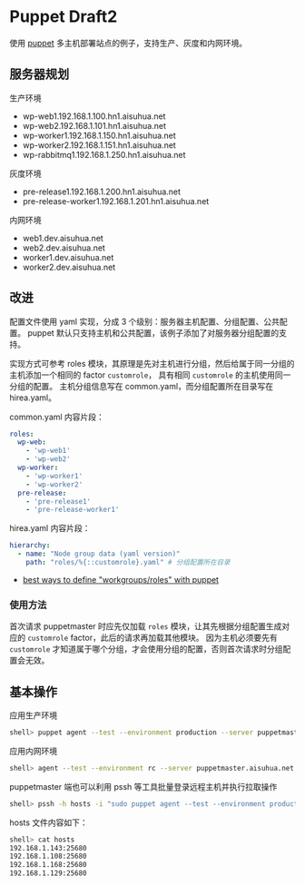 # Puppet Draft2

使用 [puppet](https://puppet.com/) 多主机部署站点的例子，支持生产、灰度和内网环境。

## 服务器规划

生产环境

- wp-web1.192.168.1.100.hn1.aisuhua.net
- wp-web2.192.168.1.101.hn1.aisuhua.net 
- wp-worker1.192.168.1.150.hn1.aisuhua.net
- wp-worker2.192.168.1.151.hn1.aisuhua.net
- wp-rabbitmq1.192.168.1.250.hn1.aisuhua.net

灰度环境

- pre-release1.192.168.1.200.hn1.aisuhua.net
- pre-release-worker1.192.168.1.201.hn1.aisuhua.net

内网环境

- web1.dev.aisuhua.net
- web2.dev.aisuhua.net
- worker1.dev.aisuhua.net
- worker2.dev.aisuhua.net

## 改进

配置文件使用 yaml 实现，分成 3 个级别：服务器主机配置、分组配置、公共配置。
puppet 默认只支持主机和公共配置，该例子添加了对服务器分组配置的支持。

实现方式可参考 roles 模块，其原理是先对主机进行分组，然后给属于同一分组的主机添加一个相同的 factor `customrole`，
具有相同 `customrole` 的主机使用同一分组的配置。
主机分组信息写在 common.yaml，而分组配置所在目录写在 hirea.yaml。

common.yaml 内容片段：

```yaml
roles:
  wp-web:
    - 'wp-web1'
    - 'wp-web2'
  wp-worker:
    - 'wp-worker1'
    - 'wp-worker2'
  pre-release:
    - 'pre-release1'
    - 'pre-release-worker1'
```

hirea.yaml 内容片段：

```yaml
hierarchy:
  - name: "Node group data (yaml version)" 
    path: "roles/%{::customrole}.yaml" # 分组配置所在目录
```

- [best ways to define "workgroups/roles" with puppet](https://www.reddit.com/r/Puppet/comments/4m1ny6/best_ways_to_define_workgroupsroles_with_puppet/)

### 使用方法

首次请求 puppetmaster 时应先仅加载 `roles` 模块，让其先根据分组配置生成对应的 `customrole` factor，此后的请求再加载其他模块。
因为主机必须要先有 `customrole` 才知道属于哪个分组，才会使用分组的配置，否则首次请求时分组配置会无效。

## 基本操作

应用生产环境

```sh
shell> puppet agent --test --environment production --server puppetmaster.aisuhua.net
```

应用内网环境

```sh
shell> agent --test --environment rc --server puppetmaster.aisuhua.net
```

puppetmaster 端也可以利用 pssh 等工具批量登录远程主机并执行拉取操作

```sh
shell> pssh -h hosts -i "sudo puppet agent --test --environment production --server puppetmaster.aisuhua.net"
```

hosts 文件内容如下：

```sh
shell> cat hosts
192.168.1.143:25680
192.168.1.108:25680
192.168.1.168:25680
192.168.1.129:25680
```
